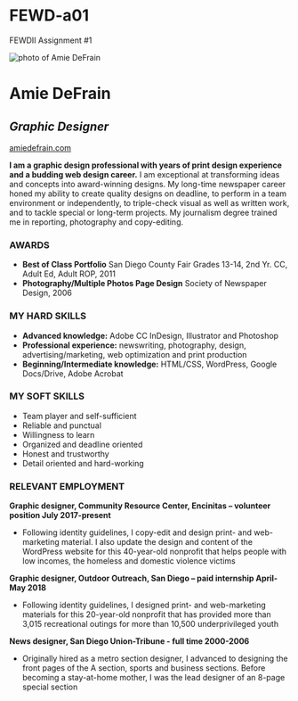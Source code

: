 # FEWD-a01
FEWDII Assignment #1


![photo of Amie DeFrain](https://www.instagram.com/p/BtZEsTqhRaZmynAIpyGx102X3MN1d0L5T_3k2E0/?utm_source=ig_share_sheet&igshid=ewtgcmislrz0)

# Amie DeFrain
## _Graphic Designer_
[amiedefrain.com](http://amiedefrain.com)

**I am a graphic design professional with years of print design experience and a budding web design career.**
I am exceptional at transforming ideas and concepts into award-winning designs. My long-time newspaper career honed my ability to create quality designs on deadline, to perform in a team environment or independently, to triple-check visual as well as written work, and to tackle special or long-term projects. My journalism degree trained me in reporting, photography and copy-editing.


### AWARDS
* **Best of Class Portfolio** San Diego County Fair Grades 13-14, 2nd Yr. CC, Adult Ed, Adult ROP, 2011
* **Photography/Multiple Photos Page Design** Society of Newspaper Design, 2006


### MY HARD SKILLS
* **Advanced knowledge:** Adobe CC InDesign, Illustrator and Photoshop
* **Professional experience:** newswriting, photography, design, advertising/marketing, web optimization and print production
* **Beginning/Intermediate knowledge:** HTML/CSS, WordPress, Google Docs/Drive, Adobe Acrobat 

### MY SOFT SKILLS
* Team player and self-sufficient
* Reliable and punctual
* Willingness to learn
* Organized and deadline oriented
* Honest and trustworthy
* Detail oriented and hard-working

### RELEVANT EMPLOYMENT
**Graphic designer, Community Resource Center, Encinitas – volunteer position	July 2017-present**
* Following identity guidelines, I copy-edit and design print- and web-marketing material. I also update the design and content of the WordPress website for this 40-year-old nonprofit that helps people with low incomes, the homeless and domestic violence victims

**Graphic designer, Outdoor Outreach, San Diego – paid internship	April-May 2018**	
* Following identity guidelines, I designed print- and web-marketing materials for this 20-year-old nonprofit that has provided more than 3,015 recreational outings for more than 10,500 underprivileged youth

**News designer, San Diego Union-Tribune - full time 2000-2006**
* Originally hired as a metro section designer, I advanced to designing the front pages of the A section, sports 
and business sections. Before becoming a stay-at-home mother, I was the lead designer of an 8-page special section


